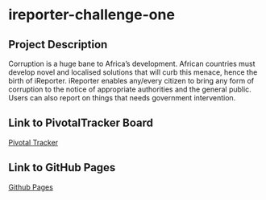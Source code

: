 # ireporter-challenge-one

## Project Description
Corruption is a huge bane to Africa’s development. African countries must develop novel and 
localised solutions that will curb this menace, hence the birth of iReporter. iReporter enables 
any/every citizen to bring any form of corruption to the notice of appropriate authorities and the 
general public. Users can also report on things that needs government intervention.

## Link to PivotalTracker Board
[Pivotal Tracker](https://www.pivotaltracker.com/n/projects/2231633 "IReporter PivotalTracker board")

## Link to GitHub Pages
[Github Pages](https://llwasampijja.github.io/googe-start-page/ "IReporter GitHub pages link")

